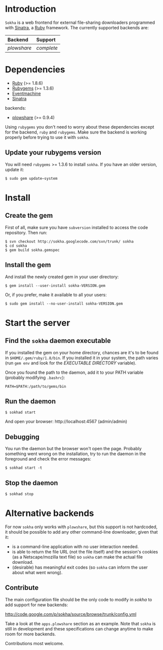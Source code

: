 # Introduction #

`Sokha` is a web frontend for external file-sharing downloaders programmed with [Sinatra](http://www.sinatrarb.com/), a [Ruby](http://www.ruby-lang.org/en/) framework. The currently supported backends are:

| Backend | Support |
|:--------|:--------|
| _plowshare_ | _complete_ |

# Dependencies #

  * [Ruby](http://www.ruby-lang.org/en/) (>= 1.8.6)
  * [Rubygems](http://rubyforge.org/projects/rubygems/) (>= 1.3.6)
  * [Eventmachine](http://rubyeventmachine.com/)
  * [Sinatra](http://www.sinatrarb.com/)

backends:

  * [plowshare](http://code.google.com/p/plowshare/) (>= 0.9.4)

Using `rubygems` you don't need to worry about these dependencies except for the backend, `ruby` and `rubygems`. Make sure the backend is working properly before trying to use it with `sokha`.

## Update your rubygems version ##

You will need `rubygems` >= 1.3.6 to install `sokha`. If you have an older version, update it:

```
$ sudo gem update—system
```

# Install #

## Create the gem ##

First of all, make sure you have `subversion` installed to access the code repository. Then run:

```
$ svn checkout http://sokha.googlecode.com/svn/trunk/ sokha
$ cd sokha
$ gem build sokha.gemspec
```

## Install the gem ##

And install the newly created gem in your user directory:

```
$ gem install --user-install sokha-VERSION.gem
```

Or, if you prefer, make it available to all your users:

```
$ sudo gem install --no-user-install sokha-VERSION.gem
```

# Start the server #

## Find the `sokha` daemon executable ##

If you installed the gem on your home directory, chances are it's to be found in `$HOME/.gem/ruby/1.8/bin`. If you installed it in your system, the path varies (run `gem env` and look for the _EXECUTABLE DIRECTORY_ variable).

Once you found the path to the daemon, add it to your PATH variable (probably modifying `.bashrc`):

```
PATH=$PATH:/path/to/gems/bin
```

## Run the daemon ##

```
$ sokhad start
```

And open your browser: http://localhost:4567 (admin/admin)

## Debugging ##

You run the daemon but the browser won't open the page. Probably something went wrong on the installation, try to run the daemon in the foreground and check the error messages:

```
$ sokhad start -t
```

## Stop the daemon ##

```
$ sokhad stop
```

# Alternative backends #

For now `sokha` only works with `plowshare`, but this support is not  hardcoded, it should be possible to add any other command-line downloader, given that it:

  * is a command-line application with no user interaction needed.
  * is able to return the file URL (not the file itself) and the session's cookies (as a Netscape/mozilla text file) so `sokha` can make the actual file download.
  * (desirable) has meaningful exit codes (so `sokha` can inform the user about what went wrong).

## Contribute ##

The main configuration file should be the only code to modify in _sokha_ to add support for new backends:

http://code.google.com/p/sokha/source/browse/trunk/config.yml

Take a look at the `apps.plowshare` section as an example. Note that `sokha` is still in development and these specifications can change anytime to make room for more backends.

Contributions most welcome.